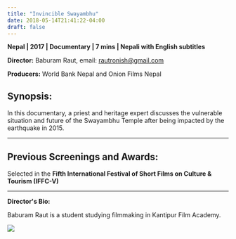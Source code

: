 ```yaml
---
title: "Invincible Swayambhu"
date: 2018-05-14T21:41:22-04:00
draft: false
---
```


**Nepal | 2017 | Documentary | 7 mins | Nepali with English subtitles**

**Director:** Baburam Raut, email: rautronish@gmail.com

**Producers:** World Bank Nepal and Onion Films Nepal

## Synopsis:

In this documentary, a priest and heritage expert discusses the vulnerable situation and future of the Swayambhu Temple after being impacted by the earthquake in 2015. 

---

## Previous Screenings and Awards:

Selected in the **Fifth International Festival of Short Films on Culture & Tourism (IFFC-V)**

---

**Director's Bio:**

Baburam Raut is a student studying filmmaking in Kantipur Film Academy.

![](/images/invincible-swayambhu.png)